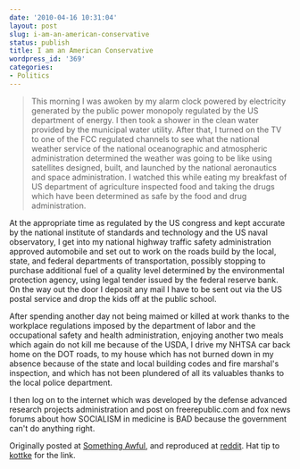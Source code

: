 ```yaml
---
date: '2010-04-16 10:31:04'
layout: post
slug: i-am-an-american-conservative
status: publish
title: I am an American Conservative
wordpress_id: '369'
categories:
- Politics
---
```


> This morning I was awoken by my alarm clock powered by electricity generated by the public power monopoly regulated by the US department of energy. I then took a shower in the clean water provided by the municipal water utility. After that, I turned on the TV to one of the FCC regulated channels to see what the national weather service of the national oceanographic and atmospheric administration determined the weather was going to be like using satellites designed, built, and launched by the national aeronautics and space administration. I watched this while eating my breakfast of US department of agriculture inspected food and taking the drugs which have been determined as safe by the food and drug administration.

At the appropriate time as regulated by the US congress and kept accurate by the national institute of standards and technology and the US naval observatory, I get into my national highway traffic safety administration approved automobile and set out to work on the roads build by the local, state, and federal departments of transportation, possibly stopping to purchase additional fuel of a quality level determined by the environmental protection agency, using legal tender issued by the federal reserve bank. On the way out the door I deposit any mail I have to be sent out via the US postal service and drop the kids off at the public school.

After spending another day not being maimed or killed at work thanks to the workplace regulations imposed by the department of labor and the occupational safety and health administration, enjoying another two meals which again do not kill me because of the USDA, I drive my NHTSA car back home on the DOT roads, to my house which has not burned down in my absence because of the state and local building codes and fire marshal's inspection, and which has not been plundered of all its valuables thanks to the local police department.

I then log on to the internet which was developed by the defense advanced research projects administration and post on freerepublic.com and fox news forums about how SOCIALISM in medicine is BAD because the government can't do anything right.



Originally posted at [Something Awful](http://www.somethingawful.com/), and reproduced at [reddit](http://www.reddit.com/r/politics/comments/98rob/seriously_rnc_oh_its_on_now/c0btuoq).  Hat tip to [kottke](http://kottke.org) for the link.
